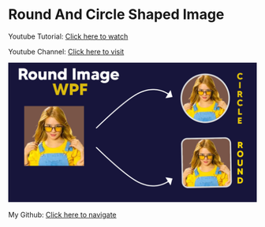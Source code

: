 # Round And Circle Shaped Image

Youtube Tutorial: [Click here to watch](https://youtu.be/_sdVfgEn7WY)


Youtube Channel: [Click here to visit](https://www.youtube.com/@CodeCrunch.Official)


![Thumbnail](Thumbnail.png)


My Github: [Click here to navigate](https://github.com/MAHMAD6)

